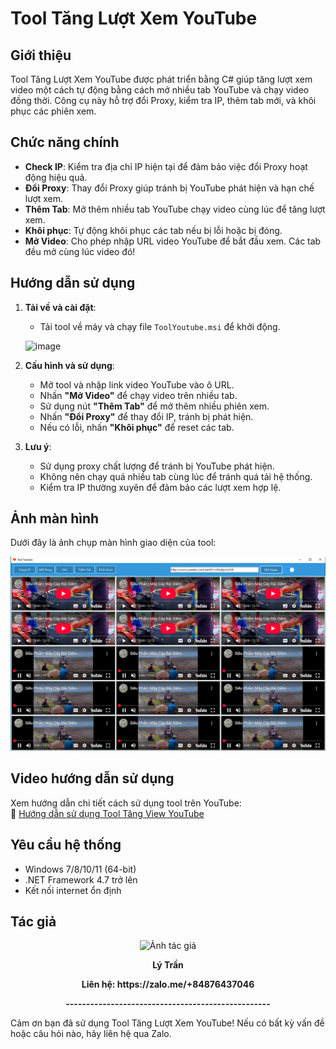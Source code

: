 # Tool Tăng Lượt Xem YouTube

## Giới thiệu
Tool Tăng Lượt Xem YouTube được phát triển bằng C# giúp tăng lượt xem video một cách tự động bằng cách mở nhiều tab YouTube và chạy video đồng thời. Công cụ này hỗ trợ đổi Proxy, kiểm tra IP, thêm tab mới, và khôi phục các phiên xem.

## Chức năng chính
- **Check IP**: Kiểm tra địa chỉ IP hiện tại để đảm bảo việc đổi Proxy hoạt động hiệu quả.
- **Đổi Proxy**: Thay đổi Proxy giúp tránh bị YouTube phát hiện và hạn chế lượt xem.
- **Thêm Tab**: Mở thêm nhiều tab YouTube chạy video cùng lúc để tăng lượt xem.
- **Khôi phục**: Tự động khôi phục các tab nếu bị lỗi hoặc bị đóng.
- **Mở Video**: Cho phép nhập URL video YouTube để bắt đầu xem. Các tab đều mở cùng lúc video đó!

## Hướng dẫn sử dụng
1. **Tải về và cài đặt**:
   - Tải tool về máy và chạy file `ToolYoutube.msi` để khởi động.

   ![image](https://github.com/user-attachments/assets/5ded8d5f-75c4-45d6-8fd7-b3c5c1b37a05)
   
3. **Cấu hình và sử dụng**:
   - Mở tool và nhập link video YouTube vào ô URL.
   - Nhấn **"Mở Video"** để chạy video trên nhiều tab.
   - Sử dụng nút **"Thêm Tab"** để mở thêm nhiều phiên xem.
   - Nhấn **"Đổi Proxy"** để thay đổi IP, tránh bị phát hiện.
   - Nếu có lỗi, nhấn **"Khôi phục"** để reset các tab.

4. **Lưu ý**:
   - Sử dụng proxy chất lượng để tránh bị YouTube phát hiện.
   - Không nên chạy quá nhiều tab cùng lúc để tránh quá tải hệ thống.
   - Kiểm tra IP thường xuyên để đảm bảo các lượt xem hợp lệ.

## Ảnh màn hình
Dưới đây là ảnh chụp màn hình giao diện của tool:

![Tool Tăng Lượt Xem YouTube](v1.0.2.png)

## Video hướng dẫn sử dụng
Xem hướng dẫn chi tiết cách sử dụng tool trên YouTube:  
🔗 [Hướng dẫn sử dụng Tool Tăng View YouTube](https://youtu.be/5Itg9VTHB1c)

## Yêu cầu hệ thống
- Windows 7/8/10/11 (64-bit)
- .NET Framework 4.7 trở lên
- Kết nối internet ổn định

## Tác giả
<p align="center">
  <img src="lytran.ico" alt="Ảnh tác giả">
</p>

<p align="center">
  <b>Lý Trần</b>
</p>
<p align="center">
   <b>Liên hệ: https://zalo.me/+84876437046</b>
</p>
<p align="center">
 <b>--------------------------------------------------</b>
</p>
Cảm ơn bạn đã sử dụng Tool Tăng Lượt Xem YouTube! Nếu có bất kỳ vấn đề hoặc câu hỏi nào, hãy liên hệ qua Zalo.

